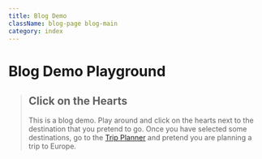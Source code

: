 ```yaml
---
title: Blog Demo
className: blog-page blog-main
category: index
---
```


<StartWishToGo/>

# Blog Demo Playground

> ## Click on the Hearts
> 
> This is a blog demo. Play around and click on the hearts next to the destination that you pretend to go. Once you have selected some destinations, go to the [Trip Planner](/travel-planner) and pretend you are planning a trip to Europe.

<CustomCategoryEntries className="blog-entry-card" category="country"/>

<CustomCategoryEntries className="blog-entry-card" category="city"/>
